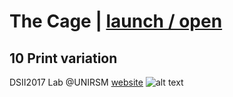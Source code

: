 # The Cage | [launch / open](http://dsii-2017-unirsm.github.io/ccristiano22/10Print_TheCage)
## 10 Print variation ##
DSII2017 Lab @UNIRSM [website](http://dsii-2017-unirsm.github.io)
![alt text](http://i.imgur.com/i1Had6Z.png)



